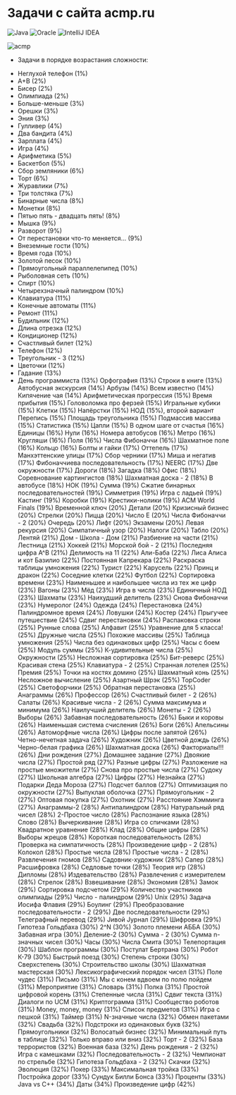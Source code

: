 # Задачи с сайта acmp.ru
![Java](https://img.shields.io/badge/java-%23ED8B00.svg?style=for-the-badge&logo=java&logoColor=white)
![Oracle](https://img.shields.io/badge/Oracle-F80000?style=for-the-badge&logo=oracle&logoColor=white)
![IntelliJ IDEA](https://img.shields.io/badge/IntelliJIDEA-000000.svg?style=for-the-badge&logo=intellij-idea&logoColor=white)

![acmp](https://user-images.githubusercontent.com/58209188/173552381-8c231f45-f535-4ac6-80db-351bac69789e.png)

- Задачи в порядке возрастания сложности:

+ Неглухой телефон (1%)
+ A+B (2%)
+ Бисер (2%)
+ Олимпиада (2%)
+ Больше-меньше (3%)
+ Орешки (3%)
+ Эния (3%)
+ Гулливер (4%)
+ Два бандита (4%)
+ Зарплата (4%)
+ Игра (4%)
+ Арифметика (5%)
+ Баскетбол (5%)
+ Сбор земляники (6%)
+ Торт (6%)
+ Журавлики (7%)
+ Три толстяка (7%)
+ Бинарные числа (8%)
+ Монетки (8%)
+ Пятью пять - двадцать пять! (8%)
+ Мышка (9%)
+ Разворот (9%)
+ От перестановки что-то меняется... (9%)
+ Внеземные гости (10%)
+ Время года (10%)
+ Золотой песок (10%)
+ Прямоугольный параллелепипед (10%)
+ Рыболовная сеть (10%)
+ Спирт (10%)
+ Четырехзначный палиндром (10%)
+ Клавиатура (11%)
+ Конечные автоматы (11%)
+ Ремонт (11%)
+ Будильник (12%)
+ Длина отрезка (12%)
+ Кондиционер (12%)
+ Счастливый билет (12%)
+ Телефон (12%)
+ Треугольник - 3 (12%)
+ Цветочки (12%)
+ Гадание (13%)
+ День программиста (13%)
Орфография (13%)
Строки в книге (13%)
Автобусная экскурсия (14%)
Арбузы (14%)
Всем известно (14%)
Кипячение чая (14%)
Арифметическая прогрессия (15%)
Время прибытия (15%)
Головоломка про ферзей (15%)
Игральные кубики (15%)
Клетки (15%)
Напёрстки (15%)
НОД (15%), второй вариант
Перепись (15%)
Площадь треугольника (15%)
Подмассив массива (15%)
Статистика (15%)
Цапли (15%)
В одном шаге от счастья (16%)
Единицы (16%)
Нули (16%)
Номера автобусов (16%)
Метро (16%)
Кругляши (16%)
Поля (16%)
Числа Фибоначчи (16%)
Шахматное поле (16%)
Кольцо (16%)
Болты и гайки (17%)
Оттепель (17%)
Манхэттенские улицы (17%)
Сбор черники (17%)
Миша и негатив (17%)
Фибоначчиева последовательность (17%)
NEERC (17%)
Две окружности (17%)
Дороги (18%)
Загадка (18%)
Офис (18%)
Соревнование картингистов (18%)
Шахматная доска - 2 (18%)
В автобусе (18%)
НОК (19%)
Сумма (19%)
Сжатие бинарных последовательностей (19%)
Симметрия (19%)
Игра с ладьей (19%)
Кастинг (19%)
Коробки (19%)
Крестики-нолики (19%)
ACM World Finals (19%)
Временной ключ (20%)
Детали (20%)
Кризисный бизнес (20%)
Стрелки (20%)
Пицца (20%)
Число E (20%)
Числа Фибоначчи - 2 (20%)
Очередь (20%)
Лифт (20%)
Экзамены (20%)
Левая рекурсия (20%)
Симпатичный узор (20%)
Налоги (20%)
Табло (20%)
Лентяй (21%)
Дом - Школа - Дом (21%)
Разбиение на части (21%)
Лестница (21%)
Хоккей (21%)
Морской бой - 2 (21%)
Последняя цифра A^B (21%)
Делимость на 11 (22%)
Али-Баба (22%)
Лиса Алиса и кот Базилио (22%)
Постоянная Капрекара (22%)
Раскраска таблицы умножения (22%)
Турист (22%)
Карусель (22%)
Принц и дракон (22%)
Соседние клетки (22%)
Футбол (22%)
Сортировка времени (23%)
Наименьшее и наибольшее числа из тех же цифр (23%)
Вагоны (23%)
Мёд (23%)
Игра в числа (23%)
Единичный НОД (23%)
Шахматы (23%)
Наихудший делитель (23%)
Снова Фибоначчи (23%)
Нумеролог (24%)
Одежда (24%)
Перестановка (24%)
Палиндромное время (24%)
Ловушки (24%)
Костер (24%)
Прыгучее путешествие (24%)
Сдвиг перестановки (24%)
Распаковка строки (25%)
Рунные слова (25%)
Алфавит (25%)
Уравнение для 5 класса! (25%)
Дружные числа (25%)
Похожие массивы (25%)
Таблица умножения (25%)
Числа без одинаковых цифр (25%)
Часы с боем (25%)
Модуль суммы (25%)
К-удивительные числа (25%)
Окружности (25%)
Несложная сортировка (25%)
Бит-реверс (25%)
Красивая стена (25%)
Клавиатура - 2 (25%)
Странная лотелея (25%)
Премия (25%)
Точки на костях домино (25%)
Шахматный конь (25%)
Несложное вычисление (25%)
Азартный Шрэк (25%)
TopCoder (25%)
Светофорчики (25%)
Обратная перестановка (25%)
Анаграммы (26%)
Профессор (26%)
Счастливый билет - 2 (26%)
Салаты (26%)
Красивые числа - 2 (26%)
Сумма максимума и минимума (26%)
Наилучший делитель (26%)
Монеты - 2 (26%)
Выборы (26%)
Забавная последовательность (26%)
Быки и коровы (26%)
Наименьшая система счисления (26%)
Боги (26%)
Апельсины (26%)
Автоморфные числа (26%)
Цифры после запятой (26%)
Четно-нечетная задача (26%)
Художник (26%)
Цветной дождь (26%)
Черно-белая графика (26%)
Шахматная доска (26%)
Факториалы!!! (26%)
Дни рождения (27%)
Домашнее задание (27%)
Двоякие числа (27%)
Простой ряд (27%)
Разные цифры (27%)
Разложение на простые множители (27%)
Снова про простые числа (27%)
Судоку (27%)
Школьная алгебра (27%)
Цифры (27%)
Незнайка (27%)
Подарки Деда Мороза (27%)
Подсчет баллов (27%)
Оптимизация по окружности (27%)
Выпуклая оболочка (27%)
Прямоугольник - 2 (27%)
Оптовая покупка (27%)
Охотник (27%)
Расстояние Хэмминга (27%)
Анаграммы-2 (28%)
Антипалиндром (28%)
Натуральный ряд чисел (28%)
2-Простое число (28%)
Распознание языка (28%)
Слово (28%)
Вычеркивание (28%)
Игра со спичками (28%)
Квадратное уравнение (28%)
Клад (28%)
Общие цифры (28%)
Выборы жрецов (28%)
Короткая последовательность (28%)
Проверка на симпатичность (28%)
Произведение цифр - 2 (28%)
Колокол (28%)
Простые числа (28%)
Простые числа - 2 (28%)
Развлечения гномов (28%)
Садовник-художник (28%)
Сапер (28%)
Расшифровка (28%)
Седловые точки (28%)
Теория игр (28%)
Дипломы (28%)
Издевательство (28%)
Развлечения с измерителем (28%)
Стрелок (28%)
Взвешивание (28%)
Экономия (28%)
Замок (29%)
Сортировка подсчетом (29%)
Количество участников олимпиады (29%)
Число - палиндром (29%)
Unix (29%)
Задача Иосифа Флавия (29%)
Боулинг (29%)
Преобразование последовательности - 2 (29%)
Две последовательности (29%)
Телеграфный перевод (29%)
Jивой Jурнал (29%)
Шифровка (29%)
Гипотеза Гольдбаха (30%)
2^N (30%)
Золото племени АББА (30%)
Забавная игра (30%)
Деление-2 (30%)
Сумма - 2 (30%)
Сумма n-значных чисел (30%)
Часы (30%)
Числа Смита (30%)
Телепортация (30%)
Шаблон программы (30%)
Постулат Бертрана (30%)
Робот К-79 (30%)
Быстрый поезд (30%)
Степень строки (30%)
Сверхстепень (30%)
Строительство школы (30%)
Шахматная мастерская (30%)
Лексикографический порядок чисел (31%)
Поле чудес (31%)
Письмо (31%)
Мы с конем вдвоем по полю пойдем (31%)
Мероприятие (31%)
Словарь (31%)
Полка (31%)
Простой цифровой корень (31%)
Степенные числа (31%)
Сдвиг текста (31%)
Диалоги по UCM (31%)
Криптограмма (31%)
Сообщество роботов (31%)
Money, money, money (31%)
Список предметов (31%)
Игра с пешкой (31%)
Таймер (31%)
N-значные числа (32%)
Обмен пакетами (32%)
Свадьба (32%)
Подстроки из одинаковых букв (32%)
Прямоугольники (32%)
Волосатый бизнес (32%)
Минимальный путь в таблице (32%)
Только вправо или вниз (32%)
Торт - 2 (32%)
База террористов (32%)
Военная база (32%)
День рождения - 2 (32%)
Игра с камешками (32%)
Последовательность - 2 (32%)
Чемпионат по стрельбе (32%)
Гипотеза Гольдбаха - 2 (32%)
Скачки (32%)
Эволюция (32%)
Покер (33%)
Максимальная тройка (33%)
Постройка дорог (33%)
Сундук Билли Бонса (33%)
Проценты (33%)
Java vs C++ (34%)
Даты (34%)
Произведение цифр (42%)
